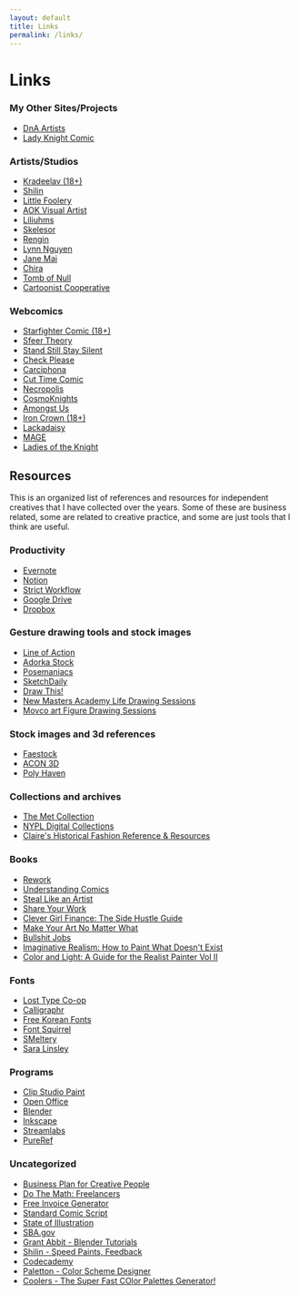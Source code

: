 ```yaml
---
layout: default
title: Links
permalink: /links/
---
```

# Links

### My Other Sites/Projects

<ul class="tag">
  <li><a href="http://www.dnaartists.net/" class="tag_name">DnA Artists</a></li>
  <li><a href="http://ladyknightcomic.tumblr.com" class="tag_name">Lady Knight Comic</a></li>
</ul>

### Artists/Studios

<ul class="tag">
  <li><a href="https://www.kradeelav.com/" class="tag_name">Kradeelav (18+)</a></li>
  <li><a href="https://shilinhuang.com/" class="tag_name">Shilin</a></li>
  <li><a href="https://www.littlefoolery.com/" class="tag_name">Little Foolery</a></li>
  <li><a href="https://aokvisualartist.com/" class="tag_name">AOK Visual Artist</a></li>
  <li><a href="https://liliuhms.com/" class="tag_name">Liliuhms</a></li>
  <li><a href="https://skelesor.com/" class="tag_name">Skelesor</a></li>
  <li><a href="https://www.rengintumer.com/" class="tag_name">Rengin</a></li>
  <li><a href="http://www.teeething.com/" class="tag_name">Lynn Nguyen</a></li>
  <li><a href="https://www.janemai.co/" class="tag_name">Jane Mai</a></li>
  <li><a href="https://www.jaydaitkaci.com/" class="tag_name">Chira</a></li>
  <li><a href="https://www.tombofnull.art/" class="tag_name">Tomb of Null</a></li>
  <li><a href="https://cartoonist.coop/" class="tag_name">Cartoonist Cooperative</a></li>
</ul>
        
### Webcomics

<ul class="tag">
  <li><a href="http://starfightercomic.com/" class="tag_name">Starfighter Comic (18+)</a></li>
  <li><a href="https://sfeertheory.com/" class="tag_name">Sfeer Theory</a></li>
  <li><a href="http://www.sssscomic.com/" class="tag_name">Stand Still Stay Silent</a></li>
  <li><a href="https://omgcheckplease.tumblr.com/" class="tag_name">Check Please</a></li>
  <li><a href="https://carciphona.com/" class="tag_name">Carciphona</a></li>
  <li><a href="https://www.cuttimecomic.com/" class="tag_name">Cut Time Comic</a></li>
  <li><a href="https://necropoliscomic.tumblr.com/" class="tag_name">Necropolis</a></li>
  <li><a href="https://www.cosmoknights.space/book-one" class="tag_name">CosmoKnights</a></li>
  <li><a href="https://amongstuscomic.com/" class="tag_name">Amongst Us</a></li>
  <li><a href="https://ironcrown.kradeelav.com/" class="tag_name">Iron Crown (18+)</a></li>
  <li><a href="https://lackadaisy.foxprints.com/" class="tag_name">Lackadaisy</a></li>
  <li><a href="https://magecomic.com/" class="tag_name">MAGE</a></li>
  <li><a href="https://ladiesoftheknightcomic.com/" class="tag_name">Ladies of the Knight</a></li>
</ul>

## Resources

This is an organized list of references and resources for independent creatives that I have collected over the years. Some of these are business related, some are related to creative practice, and some are just tools that I think are useful.

### Productivity

<ul class="tag">
<li><a href="https://evernote.com/" class="tag_name">Evernote</a></li>
<li><a href="https://www.notion.so/" class="tag_name">Notion</a></li>
<li><a href="https://chrome.google.com/webstore/detail/strict-workflow/cgmnfnmlficgeijcalkgnnkigkefkbhd" class="tag_name">Strict Workflow</a></li>
<li><a href="https://www.google.com/drive/" class="tag_name">Google Drive</a></li>
<li><a href="https://www.dropbox.com/home" class="tag_name">Dropbox</a></li>
</ul>

### Gesture drawing tools and stock images

<ul class="tag">
<li><a href="https://line-of-action.com/" class="tag_name">Line of Action</a></li>
<li><a href="https://www.adorkastock.com/sketch/" class="tag_name">Adorka Stock</a></li>
<li><a href="https://www.posemaniacs.com/" class="tag_name">Posemaniacs</a></li>
<li><a href="http://reference.sketchdaily.net/" class="tag_name">SketchDaily</a></li>
<li><a href="https://www.youtube.com/c/DrawThis" class="tag_name">Draw This!</a></li>
<li><a href="https://www.youtube.com/playlist?list=PL7EWYwaF6E-Exv72kVT4yYJM2lX-Xf66I" class="tag_name">New Masters Academy Life Drawing Sessions</a></li>
<li><a href="https://www.youtube.com/playlist?list=PLIBqsERKnPcUu8P69qf3qojAlYQnQxKUn" class="tag_name">Movco art Figure Drawing Sessions</a></li>
</ul>

### Stock images and 3d references

<ul class="tag">
<li><a href="https://www.deviantart.com/faestock" class="tag_name">Faestock</a></li>
<li><a href="https://www.acon3d.com/en/toon" class="tag_name">ACON 3D</a></li>
<li><a href="https://polyhaven.com/" class="tag_name">Poly Haven</a></li>
</ul>

### Collections and archives

<ul class="tag">
<li><a href="https://www.metmuseum.org/art/the-collection" class="tag_name">The Met Collection</a></li>
<li><a href="https://digitalcollections.nypl.org/" class="tag_name">NYPL Digital Collections</a></li>
<li><a href="https://docs.google.com/document/d/1R8eulTsb9Zlc7h2H917dNJZS9s0rIq9OAu7LpSS9F2k/edit?usp=sharing" class="tag_name">Claire's Historical Fashion Reference & Resources</a></li>
</ul>

### Books

<ul class="tag">
<li><a href="https://bookshop.org/books/rework-9780307463746/9780307463746" class="tag_name">Rework</a></li>
<li><a href="https://bookshop.org/books/understanding-comics-the-invisible-art/9780060976255" class="tag_name">Understanding Comics</a></li>
<li><a href="https://bookshop.org/books/steal-like-an-artist-10-things-nobody-told-you-about-being-creative/9780761169253" class="tag_name">Steal Like an Artist</a></li>
  <li><a href="https://bookshop.org/books?keywords=share+your+work" class="tag_name">Share Your Work</a></li>
<li><a href="https://bookshop.org/books/clever-girl-finance-the-side-hustle-guide-build-a-successful-side-hustle-and-increase-your-income/9781119771371" class="tag_name">Clever Girl Finance: The Side Hustle Guide</a></li>
<li><a href="https://bookshop.org/books?keywords=make+your+art+no+matter+what" class="tag_name">Make Your Art No Matter What</a></li>
<li><a href="https://bookshop.org/books/bullshit-jobs-a-theory-9781508264668/9781501143335" class="tag_name">Bullshit Jobs</a></li>
<li><a href="https://bookshop.org/books/imaginative-realism-how-to-paint-what-doesn-t-exist/9780740785504" class="tag_name">Imaginative Realism: How to Paint What Doesn't Exist</a></li>
<li><a href="https://bookshop.org/books/color-and-light-a-guide-for-the-realist-paintervolume-2/9780740797712" class="tag_name">Color and Light: A Guide for the Realist Painter Vol II</a></li>
</ul>

### Fonts

<ul class="tag">
<li><a href="http://losttype.com/" class="tag_name">Lost Type Co-op</a></li>
<li><a href="https://www.calligraphr.com/en/" class="tag_name">Calligraphr</a></li>
<li><a href="https://www.freekoreanfont.com/" class="tag_name">Free Korean Fonts</a></li>
<li><a href="https://www.fontsquirrel.com/" class="tag_name">Font Squirrel</a></li>
<li><a href="http://www.smeltery.net/fonts/?c=free" class="tag_name">SMeltery</a></li>
<li><a href="https://ko-fi.com/salinsley" class="tag_name">Sara Linsley</a></li>
</ul>

### Programs

<ul class="tag">
<li><a href="https://www.clipstudio.net/en/" class="tag_name">Clip Studio Paint</a></li>
<li><a href="https://www.openoffice.org/" class="tag_name">Open Office</a></li>
<li><a href="https://www.blender.org/" class="tag_name">Blender</a></li>
<li><a href="https://inkscape.org/" class="tag_name">Inkscape</a></li>
<li><a href="https://streamlabs.com/" class="tag_name">Streamlabs</a></li>
<li><a href="https://www.pureref.com/" class="tag_name">PureRef</a></li>
</ul>

### Uncategorized

<ul class="tag">
<li><a href="https://creativeplusbusiness.com/wp-content/uploads/2014/02/TEMPLATE_Business_Plan_for_Creatives.pdf" class="tag_name">Business Plan for Creative People</a></li>
<li><a href="https://ilovecreatives.com/products/do-the-math-freelancer-hourly-rate" class="tag_name">Do The Math: Freelancers</a></li>
<li><a href="https://invoice-generator.com/" class="tag_name">Free Invoice Generator</a></li>
<li><a href="https://www.oheysteenz.com/scs-template" class="tag_name">Standard Comic Script</a></li>
<li><a href="https://www.stateofillustration.com/" class="tag_name">State of Illustration</a></li>
<li><a href="https://www.sba.gov/" class="tag_name">SBA.gov</a></li>
<li><a href="https://www.youtube.com/c/GrantAbbitt" class="tag_name">Grant Abbit - Blender Tutorials</a></li>
<li><a href="https://www.youtube.com/c/shilinTV" class="tag_name">Shilin - Speed Paints, Feedback</a></li>
<li><a href="https://www.codecademy.com/" class="tag_name">Codecademy</a></li>
<li><a href="https://paletton.com/" class="tag_name">Paletton - Color Scheme Designer</a></li>
<li><a href="https://coolors.co/" class="tag_name">Coolers - The Super Fast COlor Palettes Generator!</a></li> 
</ul>
